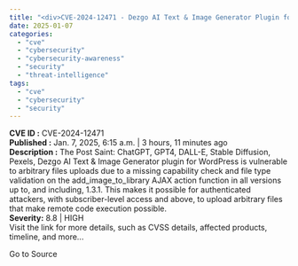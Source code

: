 ```yaml
---
title: "<div>CVE-2024-12471 - Dezgo AI Text & Image Generator Plugin for WordPress Arbitrary File Upload Vulnerability</div>"
date: 2025-01-07
categories: 
  - "cve"
  - "cybersecurity"
  - "cybersecurity-awareness"
  - "security"
  - "threat-intelligence"
tags: 
  - "cve"
  - "cybersecurity"
  - "security"
---
```


**CVE ID :** CVE-2024-12471  
**Published :** Jan. 7, 2025, 6:15 a.m. | 3 hours, 11 minutes ago  
**Description :** The Post Saint: ChatGPT, GPT4, DALL-E, Stable Diffusion, Pexels, Dezgo AI Text & Image Generator plugin for WordPress is vulnerable to arbitrary files uploads due to a missing capability check and file type validation on the add\_image\_to\_library AJAX action function in all versions up to, and including, 1.3.1. This makes it possible for authenticated attackers, with subscriber-level access and above, to upload arbitrary files that make remote code execution possible.  
**Severity:** 8.8 | HIGH  
Visit the link for more details, such as CVSS details, affected products, timeline, and more...

Go to Source
